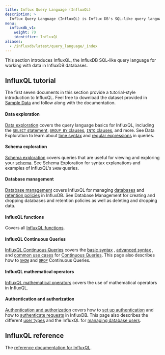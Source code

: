 ```yaml
---
title: Influx Query Language (InfluxQL)
description: >
  Influx Query Language (InfluxQL) is Influx DB's SQL-like query language.
menu:
  influxdb_v1:
    weight: 70
    identifier: InfluxQL
aliases:
  - /influxdb/latest/query_language/_index
---
```


This section introduces InfluxQL, the InfluxDB SQL-like query language for
working with data in InfluxDB databases.

## InfluxQL tutorial
The first seven documents in this section provide a tutorial-style introduction
to InfluxQL.
Feel free to download the dataset provided in
[Sample Data](/influxdb/v1/query_language/data_download/) and follow along
with the documentation.

#### Data exploration

[Data exploration](/influxdb/v1/query_language/explore-data/) covers the
query language basics for InfluxQL, including the
[`SELECT` statement](/influxdb/v1/query_language/explore-data/#the-basic-select-statement),
[`GROUP BY` clauses](/influxdb/v1/query_language/explore-data/#the-group-by-clause),
[`INTO` clauses](/influxdb/v1/query_language/explore-data/#the-into-clause), and more.
See Data Exploration to learn about
[time syntax](/influxdb/v1/query_language/explore-data/#time-syntax) and
[regular expressions](/influxdb/v1/query_language/explore-data/#regular-expressions) in
queries.

#### Schema exploration

[Schema exploration](/influxdb/v1/query_language/explore-schema/) covers
queries that are useful for viewing and exploring your
[schema](/influxdb/v1/concepts/glossary/#schema).
See Schema Exploration for syntax explanations and examples of InfluxQL's `SHOW`
queries.

#### Database management

[Database management](/influxdb/v1/query_language/manage-database/) covers InfluxQL for managing
[databases](/influxdb/v1/concepts/glossary/#database) and
[retention policies](/influxdb/v1/concepts/glossary/#retention-policy-rp) in
InfluxDB.
See Database Management for creating and dropping databases and retention
policies as well as deleting and dropping data.

#### InfluxQL functions

Covers all [InfluxQL functions](/influxdb/v1/query_language/functions/).

#### InfluxQL Continuous Queries

[InfluxQL Continuous Queries](/influxdb/v1/query_language/continuous_queries/) covers the
[basic syntax](/influxdb/v1/query_language/continuous_queries/#basic-syntax)
,
[advanced syntax](/influxdb/v1/query_language/continuous_queries/#advanced-syntax)
,
and
[common use cases](/influxdb/v1/query_language/continuous_queries/#continuous-query-use-cases)
for
[Continuous Queries](/influxdb/v1/concepts/glossary/#continuous-query-cq).
This page also describes how to
[`SHOW`](/influxdb/v1/query_language/continuous_queries/#listing-continuous-queries) and
[`DROP`](/influxdb/v1/query_language/continuous_queries/#deleting-continuous-queries)
Continuous Queries.

#### InfluxQL mathematical operators

[InfluxQL mathematical operators](/influxdb/v1/query_language/math_operators/)
covers the use of mathematical operators in InfluxQL.

#### Authentication and authorization

[Authentication and authorization](/influxdb/v1/administration/authentication_and_authorization/) covers how to
[set up authentication](/influxdb/v1/administration/authentication_and_authorization/#set-up-authentication)
and how to
[authenticate requests](/influxdb/v1/administration/authentication_and_authorization/#authenticate-requests) in InfluxDB.
This page also describes the different
[user types](/influxdb/v1/administration/authentication_and_authorization/#user-types-and-privileges) and the InfluxQL for
[managing database users](/influxdb/v1/administration/authentication_and_authorization/#user-management-commands).

## InfluxQL reference

The [reference documentation for InfluxQL](/influxdb/v1/query_language/spec/).
